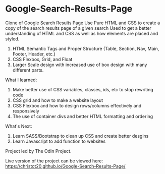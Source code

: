 # Google-Search-Results-Page
Clone of Google Search Results Page
Use Pure HTML and CSS to create a copy of the search results page of a given search
Used to get a better understanding of HTML and CSS as well as how elements are placed and styled.

1. HTML Semantic Tags and Proper Structure (Table, Section, Nav, Main, Footer, Header, etc.)
2. CSS Flexbox, Grid, and Float
3. Larger Scale design with increased use of box design with many different parts.

What I learned:
1. Make better use of CSS variables, classes, ids, etc to stop rewriting code
2. CSS grid and how to make a website layout
3. CSS Flexbox and how to design rows/columns effectively and responsively
4. The use of container divs and better HTML formatting and ordering

What's Next:
1. Learn SASS/Bootstrap to clean up CSS and create better desgins
2. Learn Javascript to add function to websites

Project led by The Odin Project.

Live version of the project can be viewed here: https://christot20.github.io/Google-Search-Results-Page/
